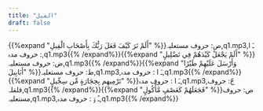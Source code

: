 ```yaml
---
title: "الفيل"
draft: false
---
```

 {{%expand "أَلَمْ تَرَ كَيْفَ فَعَلَ رَبُّكَ بِأَصْحَابِ الْفِيلِ" %}}ص: حروف مستعلیہ,q1.mp3,ـَ ا :  حروف مدہ,q1.mp3{{% /expand%}}{{%expand "أَلَمْ يَجْعَلْ كَيْدَهُمْ فِي تَضْلِيلٍ" %}}ض: حروف مستعلیہ,q1.mp3{{% /expand%}}{{%expand "وَأَرْسَلَ عَلَيْهِمْ طَيْرًا أَبَابِيلَ" %}}ط: حروف مستعلیہ,q1.mp3,ـَ ا :  حروف مدہ,q1.mp3{{% /expand%}}{{%expand "تَرْمِيهِم بِحِجَارَةٍ مِّن سِجِّيلٍ" %}}ـَ ا :  حروف مدہ,q1.mp3,جّ: حروف قلقلہ,q1.mp3{{% /expand%}}{{%expand "فَجَعَلَهُمْ كَعَصْفٍ مَّأْكُولٍ" %}}ص: حروف مستعلیہ,q1.mp3,ـُ و٘ :  حروف مدہ,q1.mp3{{% /expand%}}